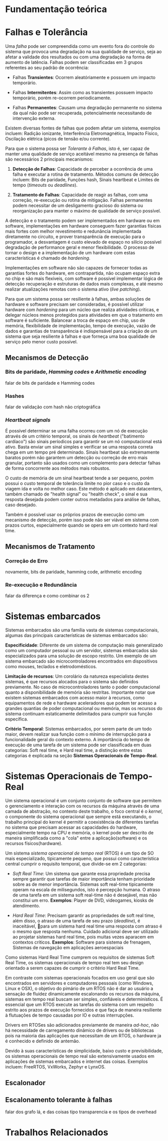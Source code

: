 # Fundamentação teórica

# Falhas e Tolerância

Uma *falha* pode ser compreendida como um evento fora do controle do sistema que provoca uma degradação
na sua qualidade de serviço, seja ao afetar a validade dos resultados ou com uma degradação na forma
de aumento de latência. Falhas podem ser classificadas em 3 grupos referentes ao seu padrão de ocorrência:

- Falhas **Transientes**: Ocorrem aleatóriamente e possuem um impacto temporário.

- Falhas **Intermitentes**: Assim como as transientes possuem impacto temporário, porém re-ocorrem periodicamente.

- Falhas **Permanentes**: Causam uma degradação permanente no sistema da qual não pode ser recuperada, potencialmente necessitando de intervenção externa.

Existem diversas fontes de falhas que podem afetar um sistema, exemplos incluem: Radição ionizante,
Interferência Eletromagnética, Impacto Físico, Oscilação elétrica (picos de tensão e/ou corrente).

Para que o sistema possa ser *Tolerante à Falhas*, isto é, ser capaz de manter uma qualidade de serviço
aceitável mesmo na presença de falhas são necessários 2 principais mecanismos:

1. **Detecção de Falhas**: Capacidade de perceber a ocorrência de uma falha e executar a rotina de
  tratamento. Métodos comuns de detecção incluem: Bits de paridade, Funções hash, Sinais heartbeat e
  Limites de tempo (*timeouts* ou *deadlines*).

2. **Tratamento de Falhas**: Capacidade de reagir as falhas, com uma correção, re-execução ou rotina de
  mitigação. Falhas permanentes podem necessitar de um desligamento gracioso do sistema ou reorganização
  para manter o máximo de qualidade de serviço possível.

A detecção e o tratamento podem ser implementados em hardware ou em software, implementações em
hardware conseguem fazer garantias físicas mais fortes com melhor revestimento e redunância
implementada diretamente no circuito, e prover transparência de execução para o programador, a
desvantagem é custo elevado de espaço no silício possível degradação de performance geral e menor
flexibilidade. O processo de tornar o design e a implementação de um hardware com estas
características é chamado de *hardening*.

Implementações em software não são capazes de fornecer todas as garantias fortes do hardware, em
contrapartida, não ocupam espaço extra no chip e são mais flexíveis, com software é possível
implementar lógica de detecção recuperação e estruturas de dados mais complexas, e até mesmo
realizar atualizações remotas com o sistema ativo (*live patching*).

Para que um sistema possa ser resiliente à falhas, ambas soluções de hardware e software precisam
ser consideradas, é possível utilizar hardware com *hardening* para um núcleo que realiza atividades
críticas, e delegar núcleos menos protegidos para atividades em que o tratamento em software é
suficiente. Balancear a troca de espaço em chip, uso de memória, flexibilidade de implementação,
tempo de execução, vazão de dados e garantias de transparência é indispensável para a criação de um
sistema que seja resiliente à falhas e que forneça uma boa qualidade de serviço pelo menor custo
possível.

## Mecanismos de Detecção

### Bits de paridade, *Hamming codes* e *Arithmetic encoding*
falar de bits de paridade e Hamming codes

### Hashes
falar de validação com hash não criptográfica

### *Heartbeat signals*

É possível determinar se uma falha ocorreu com um nó de execução através de um critério temporal, os
sinais de *heartbeat* ("batimento cardíaco") são sinais períodicos para garantir se um nó
computacional está ativo. Basta enviar um sinal simples e verificar se uma resposta correta chega em
um tempo pré determinado. Sinais heartbeat são extremamente baratos porém não garantem um detecção
ou correção de erro mais granular, portanto são usados como um complemento para detectar falhas de
forma concorrente aos métodos mais robustos.

O custo de memória de um sinal heartbeat tende a ser pequeno, porém possui o custo temporal de 
tolerância limite no pior caso e o custo da viagem ida e volta no melhor caso. Este método é 
aplicado em datacenters, também chamado de "health signal" ou "health check", o sinal e sua resposta
 desejada podem conter outros metadados para análise de falhas, caso desejado.

Também é possível usar os próprios prazos de execução como um mecanismo de detecção, porém isso pode
não ser viável em sistema com prazos curtos, especialmente quando se opera em um contexto hard real time.

## Mecanismos de Tratamento

### Correção de Erro
novamente, bits de paridade, hamming code, arithmetic encoding

### Re-execução e Redundância
falar da diferença e como combinar os 2

# Sistemas embarcados

Sistemas embarcados são uma família vasta de sistemas computacionais, algumas das principais
características de sistemas embarcados são:

**Especificidade**:
Diferente de um sistema de computação mais generalizado como um computador
pessoal ou um servidor, sistemas embarcados são especializados para uma solução de escopo restrito.
Um exemplo de um sistema embarcado são microcontroladores encontrados em dispositivos como mouses,
teclados e eletrodomésticos.

**Limitação de recursos**:
Um corolário da natureza especialista destes sistemas, é que recursos alocados para o sistema são
definidos previamente. No caso de microcontroladores tanto o poder computacional quanto a
disponibilidade de memória são restritas. Importante notar que existem sistemas embarcados com
acesso maior à recursos, como equipamentos de rede e hardware aceleradores que podem ter acesso a
grandes quantias de poder computacional ou memória, mas os recursos do sistema continuam
estaticamente delimitados para cumprir sua função específica.

**Critério Temporal**:
Sistemas embarcados, por serem parte de um todo maior, devem realizar sua função com o mínimo de
interrupção para a funcionalidade geral do contexto externo. A importância do tempo de execução de
uma tarefa de um sistema pode ser classificada em duas categorias: Soft real time, e Hard real time,
a distinção entre estas categorias é explicada na seção **Sistemas Operacionais de Tempo-Real**.

# Sistemas Operacionais de Tempo-Real

Um sistema operacional é um conjunto conjunto de software que permitem o gerenciamento e interação
com os recursos da máquina através de uma camada de abstração, no contexto deste trabalho, o foco
central é o *kernel*, o componente do sistema operacional que sempre está executando, o trabalho
principal do kernel é permitir a coexistência de diferentes tarefas no sistema que precisam acessar
as capacidades do hardware, especialmente tempo na CPU e memória, o kernel pode ser descrito de
maneira simplificada como a "cola" entre a aplicação(software) e os recursos físicos(hardware).

Um sistema  *sistema operacional de tempo real* (RTOS) é um tipo de SO mais especializado,
tipicamente pequeno, que possui como característica central cumprir o requisito temporal, que
divide-se em 2 categorias:

- *Soft Real Time*: Um sistema que garante essa propriedade precisa sempre garantir que tarefas de
  maior importância tenham prioridade sobre as de menor importância. Sistemas soft real-time
  tipicamente operam na escala de milisegundos, isto é percepção humana. O atraso de uma tarefa em um
  sistema soft real-time não é desejável, mas não constitui um erro. **Exemplos**: Player de DVD,
  videogames, kiosks de atendimento.

- *Hard Real Time*: Precisam garantir as propriedades de soft real time, além disso, o atraso de uma
  tarefa de seu prazo (*deadline*), é inaceitável, para um sistema hard real time uma resposta com
  atraso é o mesmo que resposta nenhuma. Cuidado adicional deve ser utilizado ao projetar sistemas
  hard real time, pois muitas vezes aparacem em contextos críticos. **Exemplos**: Software para
  sistema de frenagem, Sistemas de navegação em aplicações aeroespaciais

Como sistemas Hard Real Time cumprem os requisitos de sistemas Soft Real Time, os sistemas
operacionais de tempo real tem seu design orientado a serem capazes de cumprir o critério Hard Real
Time.

Em contraste com sistemas operacionais focados em uso geral que são encontrados em servidores e
computadores pessoais (como Windows, Linux e OSX), o objetivo do pimário de um RTOS não é dar ao
usuário a sensação de fluidez dinamicamente escalonando os recursos da máquina, sistemas em tempo
real buscam ser simples, confiáveis e determinísticos. É essencial que um RTOS execute as tarefas do
sistema com um respeito estrito aos prazos de execução fornecidos e que faça de maneira resiliente à
flutuações de tempo causadas por IO e outras interrupções.

Drivers em RTOSes são adicionados previamente de maneira *ad-hoc*, não há necessidade de
carregamento dinâmico de drivers ou de bibliotecas pois na maioria das aplicações que necessitam de
um RTOS, o hardware ja é conhecido e definido de antemão.

Devido à suas características de simplicidade, baixo custo e previsibilidade, os sistemas
operacionais de tempo real são extensivamente usados em aplicações de sistemas embarcados e internet
das coisas. Exemplos incluem: FreeRTOS, VxWorks, Zephyr e LynxOS.

## Escalonador

## Escalonamento tolerante à falhas
falar dos grafo lá, e das coisas tipo transparencia e os tipos de overhead

# Trabalhos Relacionados

